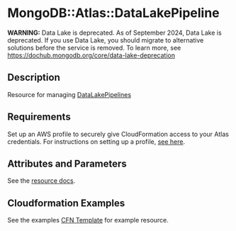 # MongoDB::Atlas::DataLakePipeline

**WARNING:** Data Lake is deprecated. As of September 2024, Data Lake is deprecated. If you use Data Lake, you should migrate to alternative solutions before the service is removed. To learn more, see <https://dochub.mongodb.org/core/data-lake-deprecation>

## Description
Resource for managing [DataLakePipelines](https://www.mongodb.com/docs/atlas/reference/api-resources-spec/v2/#tag/Data-Lake-Pipelines/operation/createPipeline)
## Requirements

Set up an AWS profile to securely give CloudFormation access to your Atlas credentials.
For instructions on setting up a profile, [see here](/README.md#mongodb-atlas-api-keys-credential-management).

## Attributes and Parameters

See the [resource docs](docs/README.md).

## Cloudformation Examples

See the examples [CFN Template](/examples/data-lake-pipeline/datalakepipeline.json) for example resource.
